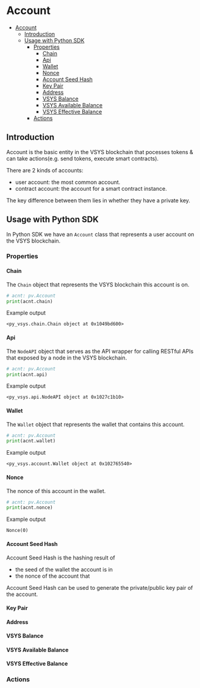 # Account

- [Account](#account)
  - [Introduction](#introduction)
  - [Usage with Python SDK](#usage-with-python-sdk)
    - [Properties](#properties)
      - [Chain](#chain)
      - [Api](#api)
      - [Wallet](#wallet)
      - [Nonce](#nonce)
      - [Account Seed Hash](#account-seed-hash)
      - [Key Pair](#key-pair)
      - [Address](#address)
      - [VSYS Balance](#vsys-balance)
      - [VSYS Available Balance](#vsys-available-balance)
      - [VSYS Effective Balance](#vsys-effective-balance)
    - [Actions](#actions)


## Introduction
Account is the basic entity in the VSYS blockchain that pocesses tokens & can take actions(e.g. send tokens, execute smart contracts).

There are 2 kinds of accounts:
- user account: the most common account.
- contract account: the account for a smart contract instance.

The key difference between them lies in whether they have a private key. 

## Usage with Python SDK

In Python SDK we have an `Account` class that represents a user account on the VSYS blockchain.


### Properties

#### Chain
The `Chain` object that represents the VSYS blockchain this account is on.

```python
# acnt: pv.Account
print(acnt.chain)
```
Example output

```
<py_vsys.chain.Chain object at 0x1049bd600>
```

#### Api
The `NodeAPI` object that serves as the API wrapper for calling RESTful APIs that exposed by a node in the VSYS blockchain.

```python
# acnt: pv.Account
print(acnt.api)
```
Example output

```
<py_vsys.api.NodeAPI object at 0x1027c1b10>
```

#### Wallet
The `Wallet` object that represents the wallet that contains this account.

```python
# acnt: pv.Account
print(acnt.wallet)
```
Example output

```
<py_vsys.account.Wallet object at 0x102765540>
```

#### Nonce
The nonce of this account in the wallet.

```python
# acnt: pv.Account
print(acnt.nonce)
```
Example output

```
Nonce(0)
```

#### Account Seed Hash
Account Seed Hash is the hashing result of
- the seed of the wallet the account is in
- the nonce of the account that

Account Seed Hash can be used to generate the private/public key pair of the account.



#### Key Pair

#### Address

#### VSYS Balance

#### VSYS Available Balance

#### VSYS Effective Balance


### Actions

